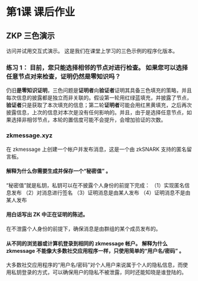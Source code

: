 # 第1课 课后作业

## ZKP 三色演示
访问并试用交互式演示。 这是我们在课堂上学习的三色示例的程序化版本。

### 练习 1： 目前，您只能选择相邻的节点对进行检查。 如果您可以选择任意节点对来检查，证明仍然是零知识吗？

仍旧**是零知识证明**，三色问题是**证明者**向**验证者**证明其具备三色填充的策略，并且每次信息的披露都是独立而非关联的。假设第一轮用红绿蓝填充，并披露了节点，**验证者**只是获取了本次填充的信息；第二轮**证明者**可能会用红黑黄填充，之后再次披露信息，上次的信息对本次是没有任何影响的。并且，由于是选择任意节点，如果选择非相邻节点，本轮的置信度可能不会提升，会增加验证的次数。

### zkmessage.xyz
在 zkmessage 上创建一个帐户并发布消息，这是一个由 zkSNARK 支持的匿名留言板。

#### 解释为什么你需要生成并保存一个“秘密值” 。
“秘密值”就是私钥，私钥可以在不披露个人身份的前提下完成：
（1）实现匿名信息发布
（2）对消息进行签名
（3）证明消息是由某人发布
（4）证明消息不是由某人发布

#### 用白话写出 ZK 中正在证明的陈述。
在不泄露个人身份的前提下，确保消息是由群组的某个成员发布的。

#### 从不同的浏览器或计算机登录到相同的 zkmessage 帐户。 解释为什么 zkmessage 不能像大多数社交应用程序一样，只使用简单的“用户名/密码” 。
大多数社交应用程序的“用户名/密码”对个人用户来说属于个人的隐私信息，而使用私钥登录的方式，可以确保用户的隐私不被泄露，同时还能知晓是谁登陆的。
